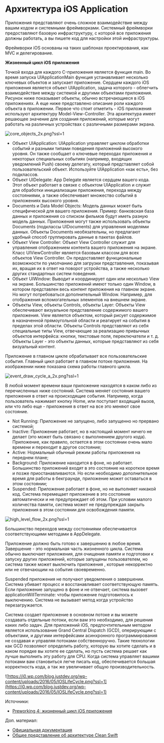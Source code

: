 # Архитектура iOS Application

Приложения представляют очень сложное взаимодействие между вашим кодом и системными фреймворками. Системный фреймворки предоставляют базовую инфраструктуру, с которой все приложения должны работать, а вы пишете код для настройки этой инфраструктуры.

Фреймворки iOS основаны на таких шаблонах проектирования, как MVC и делегирование.

**Жизненный цикл iOS приложения**

Точкой входа для каждого C-приложения является функция main. Во время запуска UIApplicationMain функция устанавливает несколько ключевых объектов и запускает приложение. Сердцем каждого iOS приложения является объект UIApplication, задача которого - облегчить взаимодействие между системой и другими объектами приложения. Рисунок ниже показывает объекты, обычно встречающиеся в iOS приложениях. А еще ниже представлено описание роли каждого объекта в приложении. Первое что стоит отметить - iOS приложения используют архитектуру Model-View-Controller. Эта архитектура имеет решающее значение для создания приложений, которые могут работать на различных устройствах с различными размерами экрана.

![core\_objects\_2x.png?ssl=1](https://i1.wp.com/blog.justdev.org/wp-content/uploads/2016/05/core\_objects\_2x.png?ssl=1)

* Объект UIApplication: UIApplication управляет циклом обработки событий и разными типами поведения приложений высокого уровня. Он также сообщает о ключевые переходах приложения и некоторых специальных событиях (например, входящих уведомлений Push) своему делегату, который представляет собой пользовательский объект. Используйте UIApplication «как есть», без подклассов.
* Объект UIDelegate: App Delegate является сердцем вашего кода. Этот объект работает в связке с объектом UIApplication и служит для обработки инициализации приложения, перехода между состояниями, а также обеспечивает множество событий в приложениях высокого уровня.
* Documents и Data Model Objects: Модель данных может быть специфической для вашего приложения. Пример: банковская база данных и приложения со списком фильмов будут иметь разную модель данных. Приложения могут также использовать объекты Documents (подклассы UIDocuments) для управления моделями данных. Объекты Documents необязательны, но предлагают удобный способ группировать данные в пакетах файлов.
* Объект View Controller: Объект View Controller служит для управления отображением контента вашего приложения на экране. Класс UIViewController является базовым классом для всех объектов View Controller. Он предоставляет функциональные возможности по умолчанию для загрузки представления, показывая их, вращая их в ответ на поворот устройства, а также несколько других стандартных систем поведения.
* Объект UIWindow: Выводит и координирует один или несколько View на экране. Большинство приложений имеют только один Window, в котором представлен весь контент приложения на главном экране. Но могут потребоваться дополнительный Window. Например, для отображения вспомогательных элементов на внешнем экране.
* Объекты View, объекты Controls, объекты Layer: Объекты View обеспечивают визуальное представление содержимого вашего приложения. View является объектом, который рисует содержимое в назначенной прямоугольной области и реагирует на события в пределах этой области. Объекты Controls представляют из себя специальные типы View, отвечающие за реализацию привычных объектов интерфейса: кнопки, текстовые поля, переключатели и т. д. Объекты Layer - это объекты данных, которые представляют из себя визуальный контент.

Приложение в главном цикле обрабатывает все пользовательские события. Главный цикл работает в главном потоке приложения. На изображении ниже показана схема работы главного цикла.

![event\_draw\_cycle\_a\_2x.png?ssl=1](https://i2.wp.com/blog.justdev.org/wp-content/uploads/2016/05/event\_draw\_cycle\_a\_2x.png?ssl=1)

В любой момент времени ваши приложение находятся в каком либо из перечисленных ниже состояний. Система меняет состояния вашего приложения в ответ на происходящие события. Например, когда пользователь нажимает кнопку Home, или поступает входящий вызов, или что либо еще - приложения в ответ на все это меняют свое состояние.

* Not Running: Приложение не запущено, либо запущенно но прервано системой;
* Inactive: Приложение работает, но в настоящий момент ничего не делает (это может быть связано с выполнением другого кода). Приложение, как правило, остается в этом состоянии очень мало времени и переходит в другое состояние;
* Active: Нормальный обычный режим работы приложения на переднем плане;
* Background: Приложение находится в фоне, но работает. Большинство приложений входят в это состояние на короткое время и позже приостанавливаются. Но если необходимо дополнительное время для работы в бекграунде, приложение может оставаться в этом состоянии;
* Suspended: Приложение работает в фоне, но не выполняет никакой код. Система перемещает приложение в это состояние автоматически и не предупреждает об этом. При условии малого количества памяти, система может не предупреждая закрыть приложения в этом состоянии для освобождения памяти.

![high\_level\_flow\_2x.png?ssl=1](https://i1.wp.com/blog.justdev.org/wp-content/uploads/2016/05/high\_level\_flow\_2x.png?ssl=1)

Большинство переходов между состояниями обеспечивается соответствующими методами в AppDelegate.

Приложение должно быть готово к завершению в любое время. Завершение - это нормальная часть жизненного цикла. Система обычно выключает приложения, для очищения памяти и подготовки к запуску других приложений, которые запущены пользователем, но система также может выключить приложения , которые некорректно или не отвечающим на события своевременно.

Suspended приложения не получают уведомления о завершении. Система убивает процесс и восстанавливает соответствующую память. Если приложение запущено в фоне и не отвечает, система вызовет applicationWillTerminate: чтобы приложение подготовилось к выключению. Система не вызывает метод когда устройство перезагружается.

Система создает приложение в основном потоке и вы можете создавать отдельные потоки, если вам это необходимо, для решения каких либо задач. Для приложений iOS, предпочтительным методом является использование Grand Central Dispatch (GCD), оперирующим с объектами, и другими интерфейсами асинхронного программирования не создавая и управляя потоками собственноручно. Такие технологии как GCD позволяют определить работу, которую вы хотите сделать и в каком порядке вы хотите ее сделать, но пусть система решает как лучше выполнить эту работу для CPU. Когда система управляет вашими потоками вам становиться легче писать код, обеспечивается большая корректность кода, а так же увеличивает общую производительность.

![https://i0.wp.com/blog.justdev.org/wp-content/uploads/2016/05/IOSLifeCycle.png?ssl=1](https://i0.wp.com/blog.justdev.org/wp-content/uploads/2016/05/IOSLifeCycle.png?ssl=1)

Источники:

* [Preworking 4: жизненный цикл iOS приложения](https://blog.justdev.org/preworking/preworking-4-ios-app-lifecicle/)

Доп. материал:

* [Официальная документация](https://developer.apple.com/documentation/uikit)
* [Общее представление об архитектуре Clean Swift](https://habr.com/ru/post/453986/)
